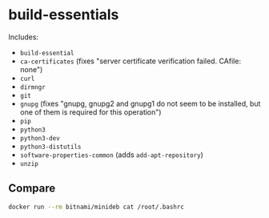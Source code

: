 # build-essentials

Includes:

- `build-essential`
- `ca-certificates` (fixes "server certificate verification failed. CAfile: none")
- `curl` 
- `dirmngr`
- `git` 
- `gnupg` (fixes "gnupg, gnupg2 and gnupg1 do not seem to be installed, but one of them is required for this operation")
- `pip`
- `python3`
- `python3-dev`
- `python3-distutils`
- `software-properties-common` (adds `add-apt-repository`)
- `unzip`

## Compare

```sh
docker run --rm bitnami/minideb cat /root/.bashrc
```
